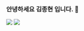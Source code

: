 ### 안녕하세요 김종현 입니다. 👋
<img src="https://img.shields.io/badge/Scss-green?style=flat&logo=Sass&logoColor=A8B9CC"/>
<img src="https://img.shields.io/badge/Scss-green?style=flat&logo=Sass&logoColor=00599C"/>






<!--
**Jameskimjh/JamesKimjh** is a ✨ _special_ ✨ repository because its `README.md` (this file) appears on your GitHub profile.
Here are some ideas to get you started:
- 🔭 I’m currently working on ...
- 🌱 I’m currently learning ...
- 👯 I’m looking to collaborate on ...
- 🤔 I’m looking for help with ...
- 💬 Ask me about ...
- 📫 How to reach me: ...
- 😄 Pronouns: ...
- ⚡ Fun fact: ...
-->
